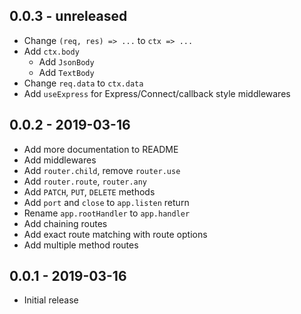## 0.0.3 - unreleased

- Change `(req, res) => ...` to `ctx => ...`
- Add `ctx.body`
  - Add `JsonBody`
  - Add `TextBody`
- Change `req.data` to `ctx.data`
- Add `useExpress` for Express/Connect/callback style middlewares

## 0.0.2 - 2019-03-16

- Add more documentation to README
- Add middlewares
- Add `router.child`, remove `router.use`
- Add `router.route`, `router.any`
- Add `PATCH`, `PUT`, `DELETE` methods
- Add `port` and `close` to `app.listen` return
- Rename `app.rootHandler` to `app.handler`
- Add chaining routes
- Add exact route matching with route options
- Add multiple method routes

## 0.0.1 - 2019-03-16

- Initial release
